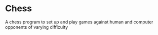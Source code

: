 # Chess
A chess program to set up and play games against human and computer opponents of varying difficulty
